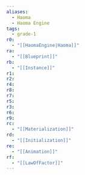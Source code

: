 ```yaml
---
aliases:
  - Haoma
  - Haoma Engine
tags:
  - grade-1
r0:
  - "[[HaomaEngine|Haoma]]"
ra:
  - "[[Blueprint]]"
rb:
  - "[[Instance]]"
r1:
r2:
r4:
r8:
r7:
r5:
r3:
r6:
r9:
rc:
  - "[[Materialization]]"
rd:
  - "[[Initialization]]"
re:
  - "[[Animation]]"
rf:
  - "[[LawOfFactor]]"
---
```

